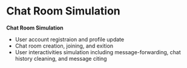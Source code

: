 # Chat Room Simulation
<b>Chat Room Simulation</b>
<ul>
  <li>User account registraion and profile update</li>
  <li>Chat room creation, joining, and exition</li>
  <li>User interactivities simulation including message-forwarding, chat history cleaning, and message citing</li>
